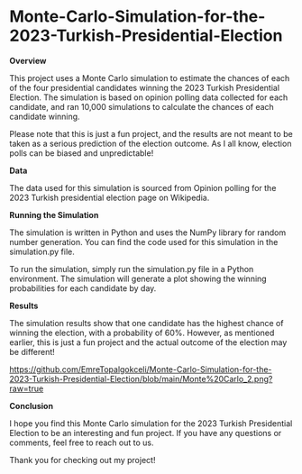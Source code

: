 # Monte-Carlo-Simulation-for-the-2023-Turkish-Presidential-Election

**Overview**

This project uses a Monte Carlo simulation to estimate the chances of each of the four presidential candidates winning the 2023 Turkish Presidential Election. The simulation is based on opinion polling data collected for each candidate, and ran 10,000 simulations to calculate the chances of each candidate winning.

Please note that this is just a fun project, and the results are not meant to be taken as a serious prediction of the election outcome. As I all know, election polls can be biased and unpredictable!

**Data**

The data used for this simulation is sourced from Opinion polling for the 2023 Turkish presidential election page on Wikipedia.

**Running the Simulation**

The simulation is written in Python and uses the NumPy library for random number generation. You can find the code used for this simulation in the simulation.py file.

To run the simulation, simply run the simulation.py file in a Python environment. The simulation will generate a plot showing the winning probabilities for each candidate by day.

**Results**

The simulation results show that one candidate has the highest chance of winning the election, with a probability of 60%. However, as mentioned earlier, this is just a fun project and the actual outcome of the election may be different!

https://github.com/EmreTopalgokceli/Monte-Carlo-Simulation-for-the-2023-Turkish-Presidential-Election/blob/main/Monte%20Carlo_2.png?raw=true

**Conclusion**

I hope you find this Monte Carlo simulation for the 2023 Turkish Presidential Election to be an interesting and fun project. If you have any questions or comments, feel free to reach out to us.

Thank you for checking out my project!
